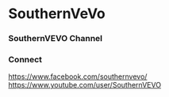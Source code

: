 # SouthernVeVo

### SouthernVEVO Channel

### Connect
https://www.facebook.com/southernvevo/
<br>
https://www.youtube.com/user/SouthernVEVO

